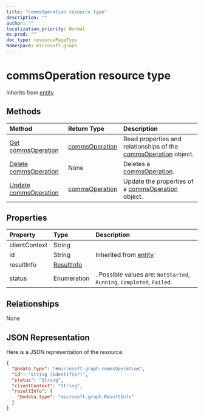```yaml
---
title: "commsOperation resource type"
description: ""
author: ""
localization_priority: Normal
ms.prod: ""
doc_type: resourcePageType
Namespace: microsoft.graph
---
```



# commsOperation resource type




Inherits from [entity](../resources/entity.md)

## Methods
|Method|Return Type|Description|
|:---|:---|:---|
|[Get commsOperation](../api/commsoperation-get.md)|[commsOperation](../resources/commsOperation.md)|Read properties and relationships of the [commsOperation](../resources/commsoperation.md) object.|
|[Delete commsOperation](../api/commsoperation-delete.md)|None|Deletes a [commsOperation](../resources/commsoperation.md).|
|[Update commsOperation](../api/commsoperation-update.md)|[commsOperation](../resources/commsOperation.md)|Update the properties of a [commsOperation](../resources/commsoperation.md) object.|

## Properties
|Property|Type|Description|
|:---|:---|:---|
|clientContext|String||
|id|String| Inherited from [entity](../resources/entity.md)|
|resultInfo|[ResultInfo](../resources/ResultInfo.md)||
|status|Enumeration|. Possible values are: `NotStarted`, `Running`, `Completed`, `Failed`.|

## Relationships
None

## JSON Representation
Here is a JSON representation of the resource.
<!-- {
  "blockType": "resource",
  "keyProperty": "id",
  "@odata.type": "microsoft.graph.commsOperation",
  "baseType": "microsoft.graph.entity",
  "openType": true
}
-->
``` json
{
  "@odata.type": "#microsoft.graph.commsOperation",
  "id": "String (identifier)",
  "status": "String",
  "clientContext": "String",
  "resultInfo": {
    "@odata.type": "microsoft.graph.ResultInfo"
  }
}
```

